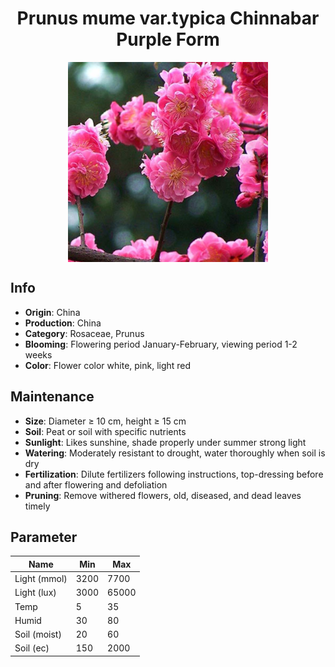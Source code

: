 <h1 align='center'>Prunus mume var.typica Chinnabar Purple Form</h1>
<p align="center">
    <img 
        align='center'
        width='320'
        src="../images/prunus mume vartypica chinnabar purple form.png" 
        alt='Prunus mume var.typica Chinnabar Purple Form' />
</p>

## Info

 - **Origin**: China
 - **Production**: China
 - **Category**: Rosaceae, Prunus
 - **Blooming**: Flowering period January-February, viewing period 1-2 weeks
 - **Color**: Flower color white, pink, light red

## Maintenance

 - **Size**: Diameter ≥ 10 cm, height ≥ 15 cm
 - **Soil**: Peat or soil with specific nutrients
 - **Sunlight**: Likes sunshine, shade properly under summer strong light
 - **Watering**: Moderately resistant to drought, water thoroughly when soil is dry
 - **Fertilization**: Dilute fertilizers following instructions, top-dressing before and after flowering and defoliation
 - **Pruning**: Remove withered flowers, old, diseased, and dead leaves timely

## Parameter

| Name         | Min  | Max   |
|--------------|------|-------|
| Light (mmol) | 3200 | 7700  |
| Light (lux)  | 3000 | 65000 |
| Temp         | 5    | 35    |
| Humid        | 30   | 80    |
| Soil (moist) | 20   | 60    |
| Soil (ec)    | 150  | 2000  |